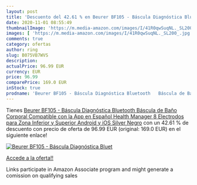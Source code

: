 ```yaml
---
layout: post
title: 'Descuento del 42.61 % en Beurer BF105 - Báscula Diagnóstica Bluet'
date: 2020-11-01 08:55:49
thumbnailImage: 'https://m.media-amazon.com/images/I/41R0qwSuqNL._SL200_.jpg'
images: [ 'https://m.media-amazon.com/images/I/41R0qwSuqNL._SL200_.jpg' ]
comments: true
category: ofertas
author: ring
slug: B075VB7WVS
description:
actualPrice: 96.99 EUR
currency: EUR
price: 96.99
comparePrice: 169.0 EUR
inStock: true
prodname: 'Beurer BF105 - Báscula Diagnóstica Bluetooth   Báscula de Baño Corporal Compatible con la App en Español Health Manager  8 Electrodos para Zona Inferior y Superior  Android y iOS  Silver Negro'
---
```


Tienes [Beurer BF105 - Báscula Diagnóstica Bluetooth   Báscula de Baño Corporal Compatible con la App en Español Health Manager  8 Electrodos para Zona Inferior y Superior  Android y iOS  Silver Negro](https://www.amazon.es/dp/B075VB7WVS/?tag=tolees-21) con un 42.61 % de descuento con precio de oferta de 96.99 EUR (original: 169.0 EUR) en el siguiente enlace!

[![Beurer BF105 - Báscula Diagnóstica Bluet](https://m.media-amazon.com/images/I/41R0qwSuqNL._SL200_.jpg)](https://www.amazon.es/dp/B075VB7WVS/?tag=tolees-21)

[Accede a la oferta!!](https://www.amazon.es/dp/B075VB7WVS/?tag=tolees-21)

Links participate in Amazon Associate program and might generate a comission on qualifying sales


